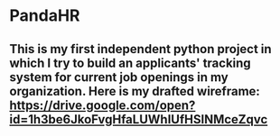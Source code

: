 # PandaHR
## This is my first independent python project in which I try to build an applicants' tracking system for current job openings in my organization.  Here is my drafted wireframe: https://drive.google.com/open?id=1h3be6JkoFvgHfaLUWhIUfHSlNMceZqvc
